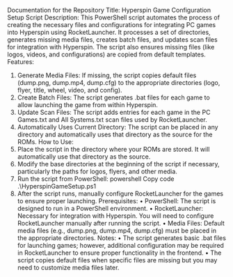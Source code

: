Documentation for the Repository
Title: Hyperspin Game Configuration Setup Script
Description:
This PowerShell script automates the process of creating the necessary files and configurations for integrating PC games into Hyperspin using RocketLauncher. It processes a set of directories, generates missing media files, creates batch files, and updates scan files for integration with Hyperspin. The script also ensures missing files (like logos, videos, and configurations) are copied from default templates.
Features:
1.	Generate Media Files: If missing, the script copies default files (dump.png, dump.mp4, dump.cfg) to the appropriate directories (logo, flyer, title, wheel, video, and config).
2.	Create Batch Files: The script generates .bat files for each game to allow launching the game from within Hyperspin.
3.	Update Scan Files: The script adds entries for each game in the PC Games.txt and All Systems.txt scan files used by RocketLauncher.
4.	Automatically Uses Current Directory: The script can be placed in any directory and automatically uses that directory as the source for the ROMs.
How to Use:
1.	Place the script in the directory where your ROMs are stored. It will automatically use that directory as the source.
2.	Modify the base directories at the beginning of the script if necessary, particularly the paths for logos, flyers, and other media.
3.	Run the script from PowerShell:
powershell
Copy code
.\HyperspinGameSetup.ps1
4.	After the script runs, manually configure RocketLauncher for the games to ensure proper launching.
Prerequisites:
•	PowerShell: The script is designed to run in a PowerShell environment.
•	RocketLauncher: Necessary for integration with Hyperspin. You will need to configure RocketLauncher manually after running the script.
•	Media Files: Default media files (e.g., dump.png, dump.mp4, dump.cfg) must be placed in the appropriate directories.
Notes:
•	The script generates basic .bat files for launching games; however, additional configuration may be required in RocketLauncher to ensure proper functionality in the frontend.
•	The script copies default files when specific files are missing but you may need to customize media files later.

